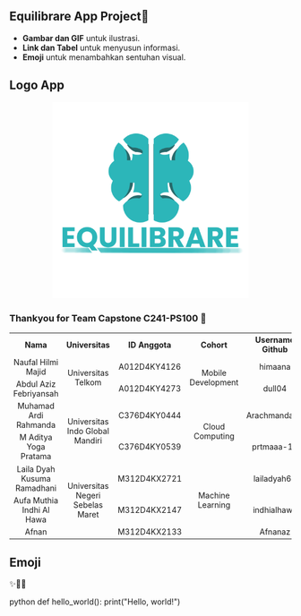 ## Equilibrare App Project👋


- **Gambar dan GIF** untuk ilustrasi.
- **Link dan Tabel** untuk menyusun informasi.
- **Emoji** untuk menambahkan sentuhan visual.

## Logo App
<p align="center">
<img src="https://github.com/Equilibrare/Equilibrare/blob/main/Tak%20berjudul121_20240616171602.png" alt="Logo Perusahaan" width="350"/>
</p>

### Thankyou for Team Capstone C241-PS100 🍾

<table>
  <tr>
    <th style="text-align:center">Nama</th>
    <th style="text-align:center">Universitas</th>
    <th style="text-align:center">ID Anggota</th>
    <th style="text-align:center">Cohort</th>
    <th style="text-align:center">Username Github</th>
  </tr>
  <tr>
    <td style="text-align:center">Naufal Hilmi Majid</td>
    <td rowspan=2 align="center"">Universitas Telkom</td>
    <td style="text-align:center">A012D4KY4126</td>
    <td rowspan=2 align="center">Mobile Development</td>
    <td style="text-align:center">himaana</td>
  </tr>
  <tr>
    <td style="text-align:center">Abdul Aziz Febriyansah</td>
    <td style="text-align:center">A012D4KY4273</td>
    <td style="text-align:center">dull04</td>
  </tr>
  <tr>
    <td style="text-align:center">Muhamad Ardi Rahmanda</td>
    <td rowspan=2 align="center">Universitas Indo Global Mandiri</td>
    <td style="text-align:center">C376D4KY0444</td>
    <td rowspan=2 align="center">Cloud Computing</td>
    <td style="text-align:center">Arachmanda10</td>
  </tr>
  <tr>
    <td style="text-align:center">M Aditya Yoga Pratama</td>
    <td style="text-align:center">C376D4KY0539</td>
    <td style="text-align:center">prtmaaa-13</td>
    
  
  </tr>
  <tr>
    <td style="text-align:center">Laila Dyah Kusuma Ramadhani</td>
    <td rowspan=3 align="center">Universitas Negeri Sebelas Maret</td>
    <td style="text-align:center">M312D4KX2721</td>
    <td rowspan=3 align="center">Machine Learning</td>
    <td style="text-align:center">lailadyah66</td>
  </tr>
  <tr>
    <td style="text-align:center">Aufa Muthia Indhi Al Hawa</td>
    <td style="text-align:center">M312D4KX2147</td>
    <td style="text-align:center">indhialhawa</td>
    
   
  </tr>
  <tr>
    <td style="text-align:center">Afnan</td>
    <td style="text-align:center">M312D4KX2133</td>
    <td style="text-align:center">Afnanaz</td>
    
  </tr>
</table>

## Emoji

✨🌟🚀

python
def hello_world():
    print("Hello, world!")


<!--
**Equilibrare/Equilibrare** is a ✨ _special_ ✨ repository because its `README.md` (this file) appears on your GitHub profile.

Here are some ideas to get you started:

- 🔭 I’m currently working on Bangkit Academy Capstone Project
- 🌱 I’m currently learning Cloud Computing
- 👯 I’m looking to collaborate on ...
- 🤔 I’m looking for help with ...
- 💬 Ask me about ...
- 📫 How to reach me: ...    
- 😄 Pronouns: ...
- ⚡ Fun fact: ...
-->
